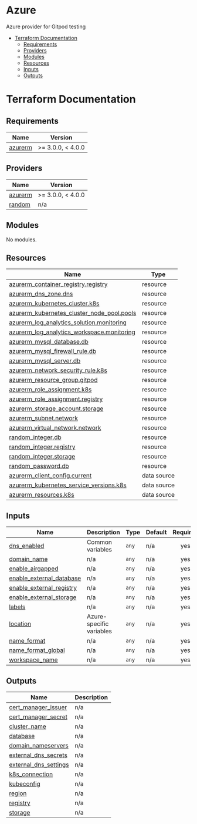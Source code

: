 # Azure

Azure provider for Gitpod testing

<!-- toc -->

- [Terraform Documentation](#terraform-documentation)
  * [Requirements](#requirements)
  * [Providers](#providers)
  * [Modules](#modules)
  * [Resources](#resources)
  * [Inputs](#inputs)
  * [Outputs](#outputs)

<!-- tocstop -->

# Terraform Documentation

<!-- BEGIN_TF_DOCS -->
## Requirements

| Name | Version |
|------|---------|
| <a name="requirement_azurerm"></a> [azurerm](#requirement\_azurerm) | >= 3.0.0, < 4.0.0 |

## Providers

| Name | Version |
|------|---------|
| <a name="provider_azurerm"></a> [azurerm](#provider\_azurerm) | >= 3.0.0, < 4.0.0 |
| <a name="provider_random"></a> [random](#provider\_random) | n/a |

## Modules

No modules.

## Resources

| Name | Type |
|------|------|
| [azurerm_container_registry.registry](https://registry.terraform.io/providers/hashicorp/azurerm/latest/docs/resources/container_registry) | resource |
| [azurerm_dns_zone.dns](https://registry.terraform.io/providers/hashicorp/azurerm/latest/docs/resources/dns_zone) | resource |
| [azurerm_kubernetes_cluster.k8s](https://registry.terraform.io/providers/hashicorp/azurerm/latest/docs/resources/kubernetes_cluster) | resource |
| [azurerm_kubernetes_cluster_node_pool.pools](https://registry.terraform.io/providers/hashicorp/azurerm/latest/docs/resources/kubernetes_cluster_node_pool) | resource |
| [azurerm_log_analytics_solution.monitoring](https://registry.terraform.io/providers/hashicorp/azurerm/latest/docs/resources/log_analytics_solution) | resource |
| [azurerm_log_analytics_workspace.monitoring](https://registry.terraform.io/providers/hashicorp/azurerm/latest/docs/resources/log_analytics_workspace) | resource |
| [azurerm_mysql_database.db](https://registry.terraform.io/providers/hashicorp/azurerm/latest/docs/resources/mysql_database) | resource |
| [azurerm_mysql_firewall_rule.db](https://registry.terraform.io/providers/hashicorp/azurerm/latest/docs/resources/mysql_firewall_rule) | resource |
| [azurerm_mysql_server.db](https://registry.terraform.io/providers/hashicorp/azurerm/latest/docs/resources/mysql_server) | resource |
| [azurerm_network_security_rule.k8s](https://registry.terraform.io/providers/hashicorp/azurerm/latest/docs/resources/network_security_rule) | resource |
| [azurerm_resource_group.gitpod](https://registry.terraform.io/providers/hashicorp/azurerm/latest/docs/resources/resource_group) | resource |
| [azurerm_role_assignment.k8s](https://registry.terraform.io/providers/hashicorp/azurerm/latest/docs/resources/role_assignment) | resource |
| [azurerm_role_assignment.registry](https://registry.terraform.io/providers/hashicorp/azurerm/latest/docs/resources/role_assignment) | resource |
| [azurerm_storage_account.storage](https://registry.terraform.io/providers/hashicorp/azurerm/latest/docs/resources/storage_account) | resource |
| [azurerm_subnet.network](https://registry.terraform.io/providers/hashicorp/azurerm/latest/docs/resources/subnet) | resource |
| [azurerm_virtual_network.network](https://registry.terraform.io/providers/hashicorp/azurerm/latest/docs/resources/virtual_network) | resource |
| [random_integer.db](https://registry.terraform.io/providers/hashicorp/random/latest/docs/resources/integer) | resource |
| [random_integer.registry](https://registry.terraform.io/providers/hashicorp/random/latest/docs/resources/integer) | resource |
| [random_integer.storage](https://registry.terraform.io/providers/hashicorp/random/latest/docs/resources/integer) | resource |
| [random_password.db](https://registry.terraform.io/providers/hashicorp/random/latest/docs/resources/password) | resource |
| [azurerm_client_config.current](https://registry.terraform.io/providers/hashicorp/azurerm/latest/docs/data-sources/client_config) | data source |
| [azurerm_kubernetes_service_versions.k8s](https://registry.terraform.io/providers/hashicorp/azurerm/latest/docs/data-sources/kubernetes_service_versions) | data source |
| [azurerm_resources.k8s](https://registry.terraform.io/providers/hashicorp/azurerm/latest/docs/data-sources/resources) | data source |

## Inputs

| Name | Description | Type | Default | Required |
|------|-------------|------|---------|:--------:|
| <a name="input_dns_enabled"></a> [dns\_enabled](#input\_dns\_enabled) | Common variables | `any` | n/a | yes |
| <a name="input_domain_name"></a> [domain\_name](#input\_domain\_name) | n/a | `any` | n/a | yes |
| <a name="input_enable_airgapped"></a> [enable\_airgapped](#input\_enable\_airgapped) | n/a | `any` | n/a | yes |
| <a name="input_enable_external_database"></a> [enable\_external\_database](#input\_enable\_external\_database) | n/a | `any` | n/a | yes |
| <a name="input_enable_external_registry"></a> [enable\_external\_registry](#input\_enable\_external\_registry) | n/a | `any` | n/a | yes |
| <a name="input_enable_external_storage"></a> [enable\_external\_storage](#input\_enable\_external\_storage) | n/a | `any` | n/a | yes |
| <a name="input_labels"></a> [labels](#input\_labels) | n/a | `any` | n/a | yes |
| <a name="input_location"></a> [location](#input\_location) | Azure-specific variables | `any` | n/a | yes |
| <a name="input_name_format"></a> [name\_format](#input\_name\_format) | n/a | `any` | n/a | yes |
| <a name="input_name_format_global"></a> [name\_format\_global](#input\_name\_format\_global) | n/a | `any` | n/a | yes |
| <a name="input_workspace_name"></a> [workspace\_name](#input\_workspace\_name) | n/a | `any` | n/a | yes |

## Outputs

| Name | Description |
|------|-------------|
| <a name="output_cert_manager_issuer"></a> [cert\_manager\_issuer](#output\_cert\_manager\_issuer) | n/a |
| <a name="output_cert_manager_secret"></a> [cert\_manager\_secret](#output\_cert\_manager\_secret) | n/a |
| <a name="output_cluster_name"></a> [cluster\_name](#output\_cluster\_name) | n/a |
| <a name="output_database"></a> [database](#output\_database) | n/a |
| <a name="output_domain_nameservers"></a> [domain\_nameservers](#output\_domain\_nameservers) | n/a |
| <a name="output_external_dns_secrets"></a> [external\_dns\_secrets](#output\_external\_dns\_secrets) | n/a |
| <a name="output_external_dns_settings"></a> [external\_dns\_settings](#output\_external\_dns\_settings) | n/a |
| <a name="output_k8s_connection"></a> [k8s\_connection](#output\_k8s\_connection) | n/a |
| <a name="output_kubeconfig"></a> [kubeconfig](#output\_kubeconfig) | n/a |
| <a name="output_region"></a> [region](#output\_region) | n/a |
| <a name="output_registry"></a> [registry](#output\_registry) | n/a |
| <a name="output_storage"></a> [storage](#output\_storage) | n/a |
<!-- END_TF_DOCS -->
